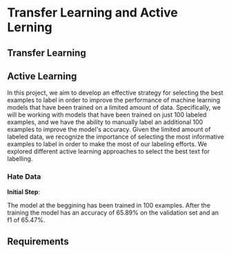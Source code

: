 # Transfer Learning and Active Lerning


## Transfer Learning



## Active Learning


In this project, we aim to develop an effective strategy for selecting the best examples to label in order to improve the performance of machine learning models that have been trained on a limited amount of data. Specifically, we will be working with models that have been trained on just 100 labeled examples, and we have the ability to manually label an additional 100 examples to improve the model's accuracy. Given the limited amount of labeled data, we recognize the importance of selecting the most informative examples to label in order to make the most of our labeling efforts. We  explored different active learning approaches to select the best text for labelling.


### Hate Data

**Initial Step**: 

The model at the beggining has been trained in 100 examples. After the training the model has an accuracy of 65.89% on the validation set and an f1 of 65.47%.



## Requirements
